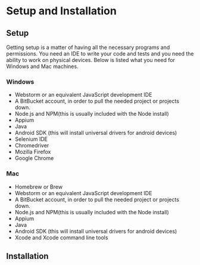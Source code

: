 # Setup and Installation

## Setup

Getting setup is a matter of having all the necessary programs and permissions.
You need an IDE to write your code and tests and you need the ability to work on physical
devices. Below is listed what you need for Windows and Mac machines.


### Windows

- Webstorm or an equivalent JavaScript development IDE
- A BitBucket account, in order to pull the needed project or projects down.
- Node.js and NPM(this is usually included with the Node install)
- Appium
- Java
- Android SDK (this will install universal drivers for android devices)
- Selenium IDE
- Chromedriver
- Mozilla Firefox
- Google Chrome


### Mac

- Homebrew or Brew
- Webstorm or an equivalent JavaScript development IDE
- A BitBucket account, in order to pull the needed project or projects down.
- Node.js and NPM(this is usually included with the Node install)
- Appium
- Java
- Android SDK (this will install universal drivers for android devices)
- Xcode and Xcode command line tools



## Installation



